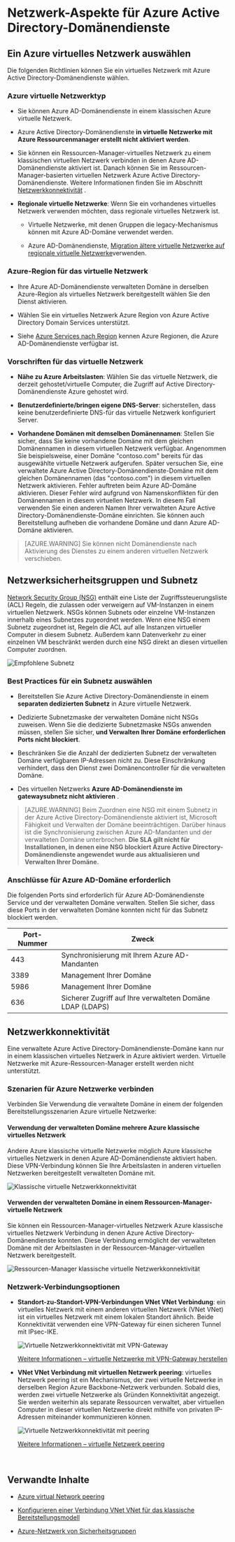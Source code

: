 <properties
    pageTitle="Azure Active Directory-Domänendienste: Netzwerk Richtlinien | Microsoft Azure"
    description="Netzwerk-Aspekte für Azure Active Directory-Domänendienste"
    services="active-directory-ds"
    documentationCenter=""
    authors="mahesh-unnikrishnan"
    manager="stevenpo"
    editor="curtand"/>

<tags
    ms.service="active-directory-ds"
    ms.workload="identity"
    ms.tgt_pltfrm="na"
    ms.devlang="na"
    ms.topic="article"
    ms.date="10/18/2016"
    ms.author="maheshu"/>

# <a name="networking-considerations-for-azure-ad-domain-services"></a>Netzwerk-Aspekte für Azure Active Directory-Domänendienste

## <a name="how-to-select-an-azure-virtual-network"></a>Ein Azure virtuelles Netzwerk auswählen
Die folgenden Richtlinien können Sie ein virtuelles Netzwerk mit Azure Active Directory-Domänendienste wählen.

### <a name="type-of-azure-virtual-network"></a>Azure virtuelle Netzwerktyp

- Sie können Azure AD-Domänendienste in einem klassischen Azure virtuelle Netzwerk.

- Azure Active Directory-Domänendienste **in virtuelle Netzwerke mit Azure Ressourcenmanager erstellt nicht aktiviert werden**.

- Sie können ein Ressourcen-Manager-virtuelles Netzwerk zu einem klassischen virtuellen Netzwerk verbinden in denen Azure AD-Domänendienste aktiviert ist. Danach können Sie im Ressourcen-Manager-basierten virtuellen Netzwerk Azure Active Directory-Domänendienste. Weitere Informationen finden Sie im Abschnitt [Netzwerkkonnektivität](active-directory-ds-networking.md#network-connectivity) .

- **Regionale virtuelle Netzwerke**: Wenn Sie ein vorhandenes virtuelles Netzwerk verwenden möchten, dass regionale virtuelles Netzwerk ist.

    - Virtuelle Netzwerke, mit denen Gruppen die legacy-Mechanismus können mit Azure AD-Domäne verwendet werden.

    - Azure AD-Domänendienste, [Migration ältere virtuelle Netzwerke auf regionale virtuelle Netzwerke](../virtual-network/virtual-networks-migrate-to-regional-vnet.md)verwenden.


### <a name="azure-region-for-the-virtual-network"></a>Azure-Region für das virtuelle Netzwerk

- Ihre Azure AD-Domänendienste verwalteten Domäne in derselben Azure-Region als virtuelles Netzwerk bereitgestellt wählen Sie den Dienst aktivieren.

- Wählen Sie ein virtuelles Netzwerk Azure Region von Azure Active Directory Domain Services unterstützt.

- Siehe [Azure Services nach Region](https://azure.microsoft.com/regions/#services/) kennen Azure Regionen, die Azure AD-Domänendienste verfügbar ist.


### <a name="requirements-for-the-virtual-network"></a>Vorschriften für das virtuelle Netzwerk

- **Nähe zu Azure Arbeitslasten**: Wählen Sie das virtuelle Netzwerk, die derzeit gehostet/virtuelle Computer, die Zugriff auf Active Directory-Domänendienste Azure gehostet wird.

- **Benutzerdefinierte/bringen eigene DNS-Server**: sicherstellen, dass keine benutzerdefinierte DNS-für das virtuelle Netzwerk konfiguriert Server.

- **Vorhandene Domänen mit demselben Domänennamen**: Stellen Sie sicher, dass Sie keine vorhandene Domäne mit dem gleichen Domänennamen in diesem virtuellen Netzwerk verfügbar. Angenommen Sie beispielsweise, einer Domäne "contoso.com" bereits für das ausgewählte virtuelle Netzwerk aufgerufen. Später versuchen Sie, eine verwaltete Azure Active Directory-Domänendienste-Domäne mit dem gleichen Domänennamen (das "contoso.com") in diesem virtuellen Netzwerk aktivieren. Fehler auftreten beim Azure AD-Domäne aktivieren. Dieser Fehler wird aufgrund von Namenskonflikten für den Domänennamen in diesem virtuellen Netzwerk. In diesem Fall verwenden Sie einen anderen Namen Ihrer verwalteten Azure Active Directory-Domänendienste-Domäne einrichten. Sie können auch Bereitstellung aufheben die vorhandene Domäne und dann Azure AD-Domäne aktivieren.

> [AZURE.WARNING] Sie können nicht Domänendienste nach Aktivierung des Dienstes zu einem anderen virtuellen Netzwerk verschieben.


## <a name="network-security-groups-and-subnet-design"></a>Netzwerksicherheitsgruppen und Subnetz
[Network Security Group (NSG)](../virtual-network/virtual-networks-nsg.md) enthält eine Liste der Zugriffssteuerungsliste (ACL) Regeln, die zulassen oder verweigern auf VM-Instanzen in einem virtuellen Netzwerk. NSGs können Subnets oder einzelne VM-Instanzen innerhalb eines Subnetzes zugeordnet werden. Wenn eine NSG einem Subnetz zugeordnet ist, Regeln die ACL auf alle Instanzen virtueller Computer in diesem Subnetz. Außerdem kann Datenverkehr zu einer einzelnen VM beschränkt werden durch eine NSG direkt an diesen virtuellen Computer zuordnen.

![Empfohlene Subnetz](./media/active-directory-domain-services-design-guide/vnet-subnet-design.png)


### <a name="best-practices-for-choosing-a-subnet"></a>Best Practices für ein Subnetz auswählen
- Bereitstellen Sie Azure Active Directory-Domänendienste in einem **separaten dedizierten Subnetz** in Azure virtuelle Netzwerk.

- Dedizierte Subnetzmaske der verwalteten Domäne nicht NSGs zuweisen. Wenn Sie die dedizierte Subnetzmaske NSGs anwenden müssen, stellen Sie sicher, **und Verwalten Ihrer Domäne erforderlichen Ports nicht blockiert**.

- Beschränken Sie die Anzahl der dedizierten Subnetz der verwalteten Domäne verfügbaren IP-Adressen nicht zu. Diese Einschränkung verhindert, dass den Dienst zwei Domänencontroller für die verwalteten Domäne.

- Des virtuellen Netzwerks **Azure AD-Domänendienste im gatewaysubnetz nicht aktivieren** .


> [AZURE.WARNING] Beim Zuordnen eine NSG mit einem Subnetz in der Azure Active Directory-Domänendienste aktiviert ist, Microsoft Fähigkeit und Verwalten der Domäne beeinträchtigen. Darüber hinaus ist die Synchronisierung zwischen Azure AD-Mandanten und der verwalteten Domäne unterbrochen. **Die SLA gilt nicht für Installationen, in denen eine NSG blockiert Azure Active Directory-Domänendienste angewendet wurde aus aktualisieren und Verwalten Ihrer Domäne.**


### <a name="ports-required-for-azure-ad-domain-services"></a>Anschlüsse für Azure AD-Domäne erforderlich
Die folgenden Ports sind erforderlich für Azure AD-Domänendienste Service und der verwalteten Domäne verwalten. Stellen Sie sicher, dass diese Ports in der verwalteten Domäne konnten nicht für das Subnetz blockiert werden.

| Port-Nummer | Zweck |
|---|---|
| 443 | Synchronisierung mit Ihrem Azure AD-Mandanten |
| 3389 | Management Ihrer Domäne |
| 5986 | Management Ihrer Domäne |
| 636 | Sicherer Zugriff auf Ihre verwalteten Domäne LDAP (LDAPS) |



## <a name="network-connectivity"></a>Netzwerkkonnektivität
Eine verwaltete Azure Active Directory-Domänendienste-Domäne kann nur in einem klassischen virtuelles Netzwerk in Azure aktiviert werden. Virtuelle Netzwerke mit Azure-Ressourcen-Manager erstellt werden nicht unterstützt.


### <a name="scenarios-for-connecting-azure-networks"></a>Szenarien für Azure Netzwerke verbinden
Verbinden Sie Verwendung die verwaltete Domäne in einem der folgenden Bereitstellungsszenarien Azure virtuelle Netzwerke:

#### <a name="use-the-managed-domain-in-more-than-one-azure-classic-virtual-network"></a>Verwendung der verwalteten Domäne mehrere Azure klassische virtuelles Netzwerk
Andere Azure klassische virtuelle Netzwerke möglich Azure klassische virtuelles Netzwerk in denen Azure AD-Domänendienste aktiviert haben. Diese VPN-Verbindung können Sie Ihre Arbeitslasten in anderen virtuellen Netzwerken bereitgestellt verwalteten Domäne mit.

![Klassische virtuelle Netzwerkkonnektivität](./media/active-directory-domain-services-design-guide/classic-vnet-connectivity.png)

#### <a name="use-the-managed-domain-in-a-resource-manager-based-virtual-network"></a>Verwenden der verwalteten Domäne in einem Ressourcen-Manager-virtuelle Netzwerk
Sie können ein Ressourcen-Manager-virtuelles Netzwerk Azure klassische virtuelles Netzwerk Verbindung in denen Azure Active Directory-Domänendienste konnten. Diese Verbindung ermöglicht der verwalteten Domäne mit der Arbeitslasten in der Ressourcen-Manager-virtuellen Netzwerk bereitgestellt.

![Ressourcen-Manager klassische virtuelle Netzwerkkonnektivität](./media/active-directory-domain-services-design-guide/classic-arm-vnet-connectivity.png)


### <a name="network-connection-options"></a>Netzwerk-Verbindungsoptionen

- **Standort-zu-Standort-VPN-Verbindungen VNet VNet Verbindung**: ein virtuelles Netzwerk mit einem anderen virtuellen Netzwerk (VNet VNet) ist ein virtuelles Netzwerk mit einem lokalen Standort ähnlich. Beide Konnektivität verwenden eine VPN-Gateway für einen sicheren Tunnel mit IPsec-IKE.

    ![Virtuelle Netzwerkkonnektivität mit VPN-Gateway](./media/active-directory-domain-services-design-guide/vnet-connection-vpn-gateway.jpg)

    [Weitere Informationen – virtuelle Netzwerke mit VPN-Gateway herstellen](../vpn-gateway/virtual-networks-configure-vnet-to-vnet-connection.md)


- **VNet VNet Verbindung mit virtuellen Netzwerk peering**: virtuelles Netzwerk peering ist ein Mechanismus, der zwei virtuelle Netzwerke in derselben Region Azure Backbone-Netzwerk verbunden. Sobald dies, werden zwei virtuelle Netzwerke als Gründen Konnektivität angezeigt. Sie werden weiterhin als separate Ressourcen verwaltet, aber virtuellen Computer in dieser virtuellen Netzwerke direkt mithilfe von privaten IP-Adressen miteinander kommunizieren können.

    ![Virtuelle Netzwerkkonnektivität mit peering](./media/active-directory-domain-services-design-guide/vnet-peering.png)

    [Weitere Informationen – virtuelle Netzwerk peering](../virtual-network/virtual-network-peering-overview.md)



<br>

## <a name="related-content"></a>Verwandte Inhalte

- [Azure virtual Network peering](../virtual-network/virtual-network-peering-overview.md)

- [Konfigurieren einer Verbindung VNet VNet für das klassische Bereitstellungsmodell](../vpn-gateway/virtual-networks-configure-vnet-to-vnet-connection.md)

- [Azure-Netzwerk von Sicherheitsgruppen](../virtual-network/virtual-networks-nsg.md)
